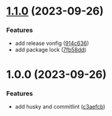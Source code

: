 # [1.1.0](https://github.com/SteveTseng/auto-release/compare/v1.0.0...v1.1.0) (2023-09-26)


### Features

* add  release vonfig ([914c636](https://github.com/SteveTseng/auto-release/commit/914c6368c21e970af54510b4a1e47c1157b4a131))
* add package lock ([7fb58dd](https://github.com/SteveTseng/auto-release/commit/7fb58dd3196dc1b0ee0c0a8d7cf7595d102569e7))

# 1.0.0 (2023-09-26)


### Features

* add husky and commitlint ([c3aefcb](https://github.com/SteveTseng/auto-release/commit/c3aefcb365d9c3dcefedb67ff02a96dc7f78fc96))
